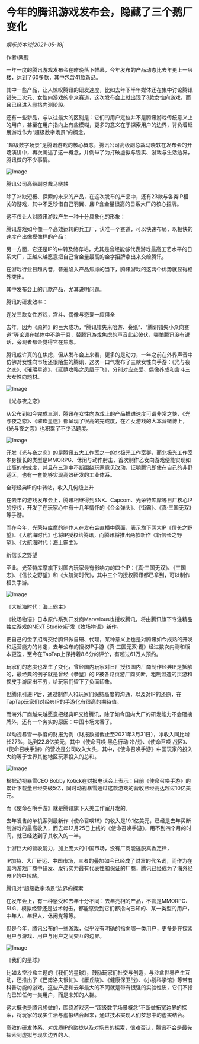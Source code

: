 # 今年的腾讯游戏发布会，隐藏了三个鹅厂变化

*娱乐资本论|2021-05-18|*

作者/麋鹿

一年一度的腾讯游戏发布会在昨晚落下帷幕，今年发布的产品动态比去年更上一层楼，达到了60多款，其中包含41款新品。

其中一些产品，让人惊叹腾讯的研发速度，比如去年下半年媒体还在集中讨论腾讯错失二次元、女性向游戏的小众赛道，这次发布会上就出现了3款女性向游戏，而且已经进入删档内测阶段。

还有一些新品，与以往最大的区别是：它们的用户定位并不是腾讯游戏传统意义上的用户，甚至在用户指向上有些模糊，更多的意义在于探索用户的边界，背负着延展游戏作为“超级数字场景”的概念。

“超级数字场景”是腾讯游戏的核心概念，腾讯公司高级副总裁马晓轶在发布会的开场演讲中，再次阐述了这一概念，并例举了为打破虚拟与现实、游戏与生活边界，腾讯做的不少事情。

![Image](https://inews.gtimg.com/newsapp_bt/0/13537203708/641)

腾讯公司高级副总裁马晓轶

除了补缺短板、探索的未来的产品，在这次发布的产品中，还有23款与各类IP相关的游戏，其中不乏珍惜自己羽翼、且IP含金量很高的日系大厂的核心招牌。

这不仅让人对腾讯游戏产生一种十分具象化的形象：

腾讯游戏如今像一个高效运转的兵工厂，认准一个赛道，可以快速布局，以极快的速度产出像模像样的产品；

另一方面，它还是IP的中转及储存站，尤其是曾经能够代表游戏最高工艺水平的日系大厂，正越来越愿意把自己含金量最高的金字招牌拿出来交给腾讯。

在游戏行业日趋内卷，普遍陷入产品焦虑的当下，腾讯游戏的这两个优势就显得格外突出。

其中发布会上的几款产品，尤其说明问题。

腾讯的研发效率：

连发三款女性游戏，宫斗、偶像与恋爱一应俱全

去年，因为《原神》的巨大成功，“腾讯错失米哈游、叠纸”、“腾讯错失小众向赛道”等论调在媒体中不绝于耳，替腾讯游戏焦虑的声音此起彼伏，哪怕腾讯没有说话，旁观者都会觉得它在焦虑。

腾讯或许真的在焦虑，但从发布会上来看，更多的是动力，一年之前在外界声音中仿佛对女性向市场还很陌生的腾讯，这次一口气发布了三款女性向手游：《光与夜之恋》、《璀璨星途》、《延禧攻略之凤凰于飞》，分别对应恋爱、偶像养成和宫斗三大女性向题材。

![Image](https://inews.gtimg.com/newsapp_bt/0/13537203703/641)

《光与夜之恋》

从公布到如今完成三测，腾讯在女性向游戏上的产品推进速度可谓非常之快，《光与夜之恋》、《璀璨星途》都呈现了很高的完成度，在乙女游戏的大本营微博上，《光与夜之恋》也积累了不少话题度。

![Image](https://inews.gtimg.com/newsapp_bt/0/13537203704/641)

开发《光与夜之恋》的是腾讯五大工作室之一的北极光工作室群，而北极光工作室本身擅长的类型是MMORPG、休闲与动作射击，首次制作乙女向游戏便能实现如此高的完成度，并且在三测中不断围绕玩家意见改动，证明腾讯即使在自己的非舒适区，也有一套能够实现高效研发的工业体系。

全球经典IP的中转站，收入几何级上升

在去年的游戏发布会上，腾讯相继得到SNK、Capcom、光荣特库摩等日厂核心IP的授权，开发了在玩家心中有十几年情怀的《合金弹头》、《街霸》、《真·三国无双》等手游。

而在今年，光荣特库摩的制作人在发布会直播中露面，表示旗下两大IP《信长之野望》、《大航海时代》也将IP授权给腾讯，而腾讯将推出两款新作《新信长之野望》、《大航海时代：海上霸主》。

新信长之野望

至此，光荣特库摩旗下对国内玩家最有影响力的四个IP：《真·三国无双》、《三国志》、《信长之野望》和《大航海时代》，其中三个的授权腾讯都已拿到，可以制作相关手游。

![Image](https://inews.gtimg.com/newsapp_bt/0/13537203697/641)

《大航海时代：海上霸主》

《牧场物语》日本原作系列开发商Marvelous也授权腾讯，将由腾讯旗下专注精品独立游戏的NExT Studios研发《牧场物语》新作。

把自己的金字招牌交给腾讯做自研、代理，某种意义上也是对腾讯如今成熟的开发和运营能力的肯定，去年公布的授权IP手游《真·三国无双·霸》经过数次内测和版本更迭，至今在TapTap上保持着8.6分的评价，有超过61万人预约。

玩家们的态度也发生了变化，曾经国内玩家对日厂授权国内厂商制作经典IP是抵触的，最经典的例子就是曾经《拳皇》的IP被各路页游厂商买断，粗制滥造的页游和换皮手游层出不穷，给玩家们留下了负面印象。

但腾讯引进IP后，通过制作人和玩家们保持高度的沟通，以及对IP的还原，在TapTap玩家们对经典IP的手游化有很高的期待值。

而海外厂商越来越愿意把经典IP交给腾讯，除了如今国内大厂的研发能力不会砸摘牌外，还有一个务实的原因：中国市场太香了。

以动视暴雪一季度的财报为例（财报数据截止至2021年3月31日），净收入同比增长27%，达到22.8亿美元，其中《使命召唤 黑色行动 冷战》、《使命召唤 战区》、《使命召唤手游》的营收是公司收入大头，其中，《使命召唤手游》中国玩家的投入大约等于世界其他地区玩家投入的总和。

![Image](https://inews.gtimg.com/newsapp_bt/0/13537203720/641)

根据动视暴雪CEO Bobby Kotick在财报电话会上表示：目前《使命召唤手游》的累计下载量已经突破5亿，同时动视暴雪通过这款游戏的营收已经高达超过10亿美元。

而《使命召唤手游》就是腾讯旗下天美工作室开发的。

去年发售的单机系列最新作《使命召唤16》的收入是19.1亿美元，已经是去年买断制游戏的最高收入，而去年12月25日上线的《使命召唤手游》，用不到四个月的时间，就已经达到了其收入的一半。

手游巨大的营收能力，加上庞大的中国市场，没有厂商能逃脱真香定律，

IP加持、大厂研运、中国市场，三者的叠加如今已经成了财富的代名词，而作为在国内游戏厂商中研发、发行实力最有代表性和保证的厂商，腾讯已经成为了海外经典IP的中转站。

腾讯对“超级数字场景”边界的探索

在发布会上，有一种感受和去年十分不同：去年亮相的产品，不管是MMORPG、SLG、模拟经营还是战术射击，都能感受到它们都指向已知的、某一类型的用户，中年人、年轻人、休闲党等等。

但是今年，腾讯公布的一些游戏，似乎没有明确的指向哪一类用户，更多是在探索用户与游戏、用户与用户之间交互的边界。

![Image](https://inews.gtimg.com/newsapp_bt/0/13537203701/641)

《我们的星球》

比如太空沙盒主题的《我们的星球》，鼓励玩家们社交与创造，与沙盒世界产生互动，还推出了《巴甫洛夫很忙》、《雁丘陵》、《健康保卫战》、《小鹅科学馆》等带有科普功能的游戏，这些产品和去年最大的不同就是带有很强的实验性质，它们不指向已知任何一类用户，而是未知的人群。

这大概也是腾讯想做的，围绕游戏这一“超级数字场景概念”不断做拓宽边界的探索，将玩家的现实生活与虚拟结合起来，通过技术实现人们梦想中的虚实结合。

高效的研发体系、对优质IP的聚拢以及对场景的探索，很难否认，腾讯不会是最先探索到虚拟与现实边界的人。

